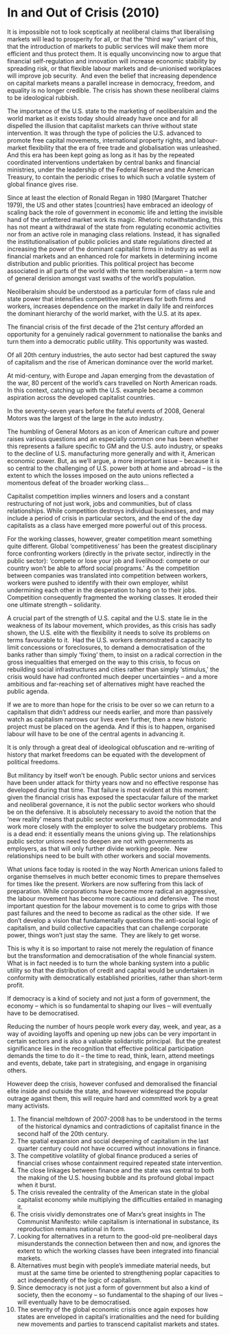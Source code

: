 In and Out of Crisis (2010)
===========================
It is impossible not to look sceptically at neoliberal claims that liberalising
markets will lead to prosperity for all, or that the “third way” variant of
this, that the introduction of markets to public services will make them more
efficient and thus protect them. It is equally unconvincing now to argue that
financial self-regulation and innovation will increase economic stability by
spreading risk, or that flexible labour markets and de-unionised workplaces will
improve job security.  And even the belief that increasing dependence on capital
markets means a parallel increase in democracy, freedom, and equality is no
longer credible. The crisis has shown these neoliberal claims to be ideological
rubbish. 

The importance of the U.S. state to the marketing of neoliberalsim and the world
market as it exists today should already have once and for all dispelled the
illusion that capitalist markets can thrive without state intervention. It was
through the type of policies the U.S. advanced to promote free capital
movements, international property rights, and labour-market flexibility that the
era of free trade and globalisation was unleashed.  And this era has been kept
going as long as it has by the repeated coordinated interventions undertaken by
central banks and financial ministries, under the leadership of the Federal
Reserve and the American Treasury, to contain the periodic crises to which such
a volatile system of global finance gives rise.

Since at least the election of Ronald Regan in 1980 [Margaret Thatcher 1979),
the US and other states [countries] have embraced an ideology of scaling back
the role of government in economic life and letting the invisible hand of the
unfettered market work its magic. Rhetoric notwithstanding, this has not meant a
withdrawal of the state from regulating economic activities nor from an active
role in managing class relations. Instead, it has signalled the
institutionalisation of public policies and state regulations directed at
increasing the power of the dominant capitalist firms in industry as well as
financial markets and an enhanced role for markets in determining income
distribution and public priorities. This political project has become associated
in all parts of the world with the term neoliberalsim – a term now of general
derision amongst vast swaths of the world’s population.

Neoliberalsim should be understood as a particular form of class rule and state
power that intensifies competitive imperatives for both firms and workers,
increases dependence on the market in daily life and reinforces the dominant
hierarchy of the world market, with the U.S. at its apex.

The financial crisis of the first decade of the 21st century afforded an
opportunity for a genuinely radical government to nationalise the banks and turn
them into a democratic public utility. This opportunity was wasted.

Of all 20th century industries, the auto sector had best captured the sway of
capitalism and the rise of American dominance over the world market.

At mid-century, with Europe and Japan emerging from the devastation of the war,
80 percent of the world’s cars travelled on North American roads.  In this
context, catching up with the U.S. example became a common aspiration across the
developed capitalist countries.

In the seventy-seven years before the fateful events of 2008, General Motors was
the largest of the large in the auto industry.

The humbling of General Motors as an icon of American culture and power raises
various questions and an especially common one has been whether this represents
a failure specific to GM and the U.S. auto industry, or speaks to the decline of
U.S. manufacturing more generally and with it, American economic power. But, as
we’ll argue, a more important issue – because it is so central to the
challenging of U.S. power both at home and abroad – is the extent to which the
losses imposed on the auto unions reflected a momentous defeat of the broader
working class…

Capitalist competition implies winners and losers and a constant restructuring
of not just work, jobs and communities, but of class relationships. While
competition destroys individual businesses, and may include a period of crisis
in particular sectors, and the end of the day capitalists as a class have
emerged more powerful out of this process.

For the working classes, however, greater competition meant something quite
different. Global ‘competitiveness’ has been the greatest disciplinary force
confronting workers (directly in the private sector, indirectly in the public
sector): ‘compete or lose your job and livelihood: compete or our country won’t
be able to afford social programs.’ As the competition between companies was
translated into competition between workers, workers were pushed to identify
with their own employer, whilst undermining each other in the desperation to
hang on to their jobs. Competition consequently fragmented the working classes.
It eroded their one ultimate strength – solidarity.

A crucial part of the strength of U.S. capital and the U.S. state lie in the
weakness of its labour movement, which provides, as this crisis has sadly shown,
the U.S. elite with the flexibility it needs to solve its problems on terms
favourable to it.  Had the U.S. workers demonstrated a capacity to limit
concessions or foreclosures, to demand a democratisation of the banks rather
than simply ‘fixing’ them, to insist on a radical correction in the gross
inequalities that emerged on the way to this crisis, to focus on rebuilding
social infrastructures and cities rather than simply ‘stimulus,’ the crisis
would have had confronted much deeper uncertainties – and a more ambitious and
far-reaching set of alternatives might have reached the public agenda.

If we are to more than hope for the crisis to be over so we can return to a
capitalism that didn’t address our needs earlier, and more than passively watch
as capitalism narrows our lives even further, then a new historic project must
be placed on the agenda. And if this is to happen, organised labour will have to
be one of the central agents in advancing it.

It is only through a great deal of ideological obfuscation and re-writing of
history that market freedoms can be equated with the development of political
freedoms.

But militancy by itself won’t be enough. Public sector unions and services have
been under attack for thirty years now and no effective response has developed
during that time. That failure is most evident at this moment: given the
financial crisis has exposed the spectacular failure of the market and
neoliberal governance, it is not the public sector workers who should be on the
defensive. It is absolutely necessary to avoid the notion that the ‘new reality’
means that public sector workers must now accommodate and work more closely with
the employer to solve the budgetary problems.  This is a dead end: it
essentially means the unions giving up. The relationships public sector unions
need to deepen are not with governments as employers, as that will only further
divide working people.  New relationships need to be built with other workers
and social movements.

What unions face today is rooted in the way North American unions failed to
organise themselves in much better economic times to prepare themselves for
times like the present. Workers are now suffering from this lack of preparation.
While corporations have become more radical an aggressive, the labour movement
has become more cautious and defensive.  The most important question for the
labour movement is to come to grips with those past failures and the need to
become as radical as the other side.  If we don’t develop a vision that
fundamentally questions the anti-social logic of capitalism, and build
collective capacities that can challenge corporate power, things won’t just stay
the same.  They are likely to get worse.

This is why it is so important to raise not merely the regulation of finance but
the transformation and democratisation of the whole financial system. What is in
fact needed is to turn the whole banking system into a public utility so that
the distribution of credit and capital would be undertaken in conformity with
democratically established priorities, rather than short-term profit.  

If democracy is a kind of society and not just a form of government, the economy
– which is so fundamental to shaping our lives – will eventually have to be
democratised.

Reducing the number of hours people work every day, week, and year, as a way of
avoiding layoffs and opening up new jobs can be very important in certain
sectors and is also a valuable solidaristic principal.  But the greatest
significance lies in the recognition that effective political participation
demands the time to do it – the time to read, think, learn, attend meetings and
events, debate, take part in strategising, and engage in organising others.

However deep the crisis, however confused and demoralised the financial elite
inside and outside the state, and however widespread the popular outrage against
them, this will require hard and committed work by a great many activists.

1. The financial meltdown of 2007-2008 has to be understood in the terms of the historical dynamics and contradictions of capitalist finance in the second half of the 20th century.
2. The spatial expansion and social deepening of capitalism in the last quarter century could not have occurred without innovations in finance.
3. The competitive volatility of global finance produced a series of financial crises whose containment required repeated state intervention.
4. The close linkages between finance and the state was central to both the making of the U.S. housing bubble and its profound global impact when it burst.
5. The crisis revealed the centrality of the American state in the global capitalist economy while multiplying the difficulties entailed in managing it.
6. The crisis vividly demonstrates one of Marx’s great insights in The Communist Manifesto: while capitalism is international in substance, its reproduction remains national in form.
7. Looking for alternatives in a return to the good-old pre-neoliberal days misunderstands the connection between then and now, and ignores the extent to which the working classes have been integrated into financial markets.
8. Alternatives must begin with people’s immediate material needs, but must at the same time be oriented to strengthening poplar capacities to act independently of the logic of capitalism.
9. Since democracy is not just a form of government but also a kind of society, then the economy – so fundamental to the shaping of our lives – will eventually have to be democratised.
10. The severity of the global economic crisis once again exposes how states are enveloped in capital’s irrationalities and the need for building new movements and parties to transcend capitalist markets and states.

  
